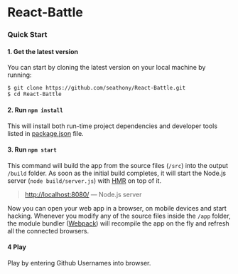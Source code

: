 # React-Battle

### Quick Start

#### 1. Get the latest version

You can start by cloning the latest version on your
local machine by running:

```shell
$ git clone https://github.com/seathony/React-Battle.git
$ cd React-Battle
```

#### 2. Run `npm install`

This will install both run-time project dependencies and developer tools listed
in [package.json](../package.json) file.

#### 3. Run `npm start`

This command will build the app from the source files (`/src`) into the output
`/build` folder. As soon as the initial build completes, it will start the
Node.js server (`node build/server.js`) with 
[HMR](https://webpack.github.io/docs/hot-module-replacement) on top of it.

> [http://localhost:8080/](http://localhost:8080/) — Node.js server <br>

Now you can open your web app in a browser, on mobile devices and start
hacking. Whenever you modify any of the source files inside the `/app` folder,
the module bundler ([Webpack](http://webpack.github.io/)) will recompile the
app on the fly and refresh all the connected browsers.

#### 4 Play

Play by entering Github Usernames into browser.
